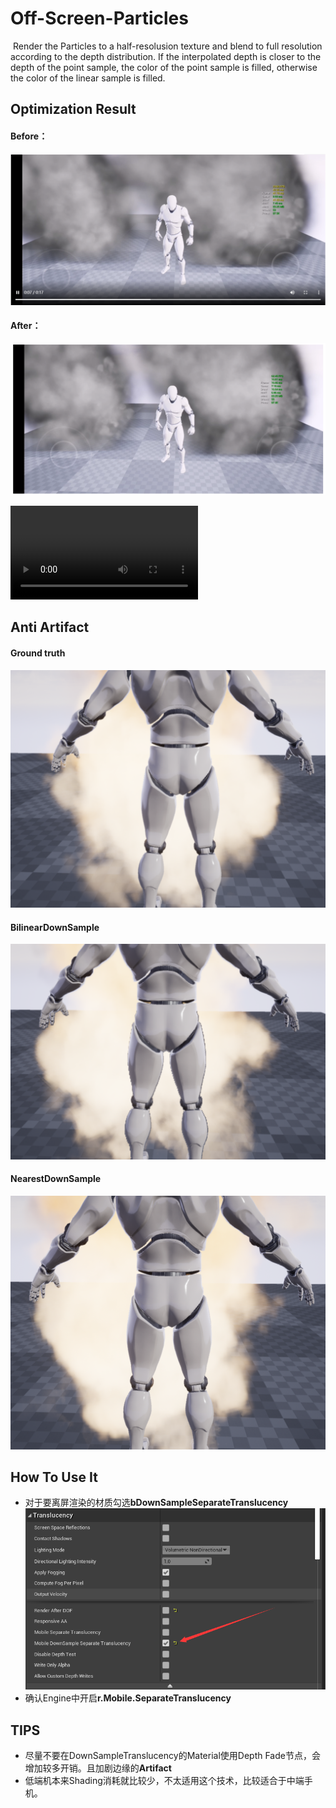 # Off-Screen-Particles

​	Render the Particles to a half-resolusion texture and blend to full resolution according to the depth distribution. If the interpolated depth is closer to the depth of the point sample, the color of the point sample is filled,  otherwise the color of the linear sample is filled.



## Optimization Result

#### Before：

![image-Before](assets/image-Before.png)

#### After：

![image-After](assets/image-After.png)

<video src="assets/HUAWEI_META20.mp4"></video>



## Anti  Artifact

#### Ground truth

![Ground_Truth](assets/Ground_Truth.png)



#### BilinearDownSample

![image-20200723155338794](assets/BilinearDowmSample.png)



#### NearestDownSample

![image-20200723160345299](assets/NearestDownSample.png)





## How To Use It

- 对于要离屏渲染的材质勾选**bDownSampleSeparateTranslucency**![image-20200729163613071](assets/Material_Editor.png)
- 确认Engine中开启**r.Mobile.SeparateTranslucency**



## TIPS

- 尽量不要在DownSampleTranslucency的Material使用Depth Fade节点，会增加较多开销。且加剧边缘的**Artifact**
- 低端机本来Shading消耗就比较少，不太适用这个技术，比较适合于中端手机。